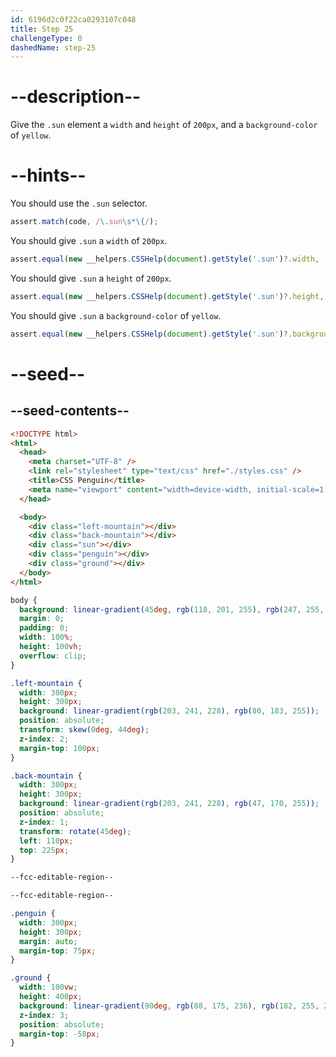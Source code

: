 ```yaml
---
id: 6196d2c0f22ca0293107c048
title: Step 25
challengeType: 0
dashedName: step-25
---
```


# --description--

Give the `.sun` element a `width` and `height` of `200px`, and a `background-color` of `yellow`.

# --hints--

You should use the `.sun` selector.

```js
assert.match(code, /\.sun\s*\{/);
```

You should give `.sun` a `width` of `200px`.

```js
assert.equal(new __helpers.CSSHelp(document).getStyle('.sun')?.width, '200px');
```

You should give `.sun` a `height` of `200px`.

```js
assert.equal(new __helpers.CSSHelp(document).getStyle('.sun')?.height, '200px');
```

You should give `.sun` a `background-color` of `yellow`.

```js
assert.equal(new __helpers.CSSHelp(document).getStyle('.sun')?.backgroundColor, 'yellow');
```

# --seed--

## --seed-contents--

```html
<!DOCTYPE html>
<html>
  <head>
    <meta charset="UTF-8" />
    <link rel="stylesheet" type="text/css" href="./styles.css" />
    <title>CSS Penguin</title>
    <meta name="viewport" content="width=device-width, initial-scale=1.0" />
  </head>

  <body>
    <div class="left-mountain"></div>
    <div class="back-mountain"></div>
    <div class="sun"></div>
    <div class="penguin"></div>
    <div class="ground"></div>
  </body>
</html>
```

```css
body {
  background: linear-gradient(45deg, rgb(118, 201, 255), rgb(247, 255, 222));
  margin: 0;
  padding: 0;
  width: 100%;
  height: 100vh;
  overflow: clip;
}

.left-mountain {
  width: 300px;
  height: 300px;
  background: linear-gradient(rgb(203, 241, 228), rgb(80, 183, 255));
  position: absolute;
  transform: skew(0deg, 44deg);
  z-index: 2;
  margin-top: 100px;
}

.back-mountain {
  width: 300px;
  height: 300px;
  background: linear-gradient(rgb(203, 241, 228), rgb(47, 170, 255));
  position: absolute;
  z-index: 1;
  transform: rotate(45deg);
  left: 110px;
  top: 225px;
}

--fcc-editable-region--

--fcc-editable-region--

.penguin {
  width: 300px;
  height: 300px;
  margin: auto;
  margin-top: 75px;
}

.ground {
  width: 100vw;
  height: 400px;
  background: linear-gradient(90deg, rgb(88, 175, 236), rgb(182, 255, 255));
  z-index: 3;
  position: absolute;
  margin-top: -58px;
}
```
